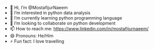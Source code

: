 - 👋 Hi, I’m @MostafijurNaeem
- 👀 I’m interested in python data analysis
- 🌱 I’m currently learning python programming language
- 💞️ I’m looking to collaborate on python development
- 📫 How to reach me: https://www.linkedin.com/in/mostafijurnaeem/ 
- 😄 Pronouns: He/Him
- ⚡ Fun fact: I love travelling

<!---
MostafijurNaeem/MostafijurNaeem is a ✨ special ✨ repository because its `README.md` (this file) appears on your GitHub profile.
You can click the Preview link to take a look at your changes.
--->
